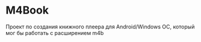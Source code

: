 # M4Book
Проект по создания книжного плеера для Android/Windows ОС, который мог бы работать с расширением m4b
